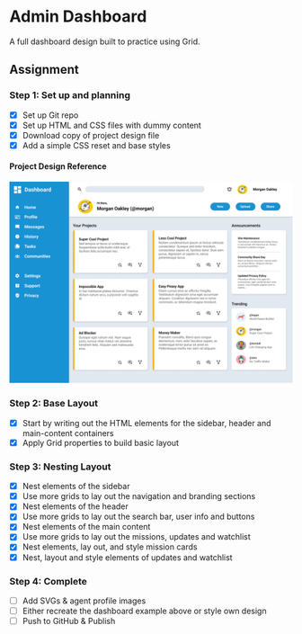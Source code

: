 # Admin Dashboard

A full dashboard design built to practice using Grid.

## Assignment

### Step 1: Set up and planning
- [x] Set up Git repo
- [x] Set up HTML and CSS files with dummy content
- [x] Download copy of project design file
- [x] Add a simple CSS reset and base styles

#### Project Design Reference
![Dashboard Preview](./assets/dashboard-preview.png)

### Step 2: Base Layout
- [x] Start by writing out the HTML elements for the sidebar, header and main-content containers
- [x] Apply Grid properties to build basic layout

### Step 3: Nesting Layout
- [x] Nest elements of the sidebar
- [x] Use more grids to lay out the navigation and branding sections
- [x] Nest elements of the header
- [x] Use more grids to lay out the search bar, user info and buttons
- [x] Nest elements of the main content
- [x] Use more grids to lay out the missions, updates and watchlist
- [x] Nest elements, lay out, and style mission cards
- [x] Nest, layout and style elements of updates and watchlist

### Step 4: Complete
- [ ] Add SVGs & agent profile images
- [ ] Either recreate the dashboard example above or style own design
- [ ] Push to GitHub & Publish
